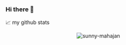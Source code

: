 ### Hi there 👋

📈 my github stats

<p align="center"> <img src="https://github-readme-stats.vercel.app/api?username=sunny-mahajan&show_icons=true&theme=gotham" alt="sunny-mahajan" />
